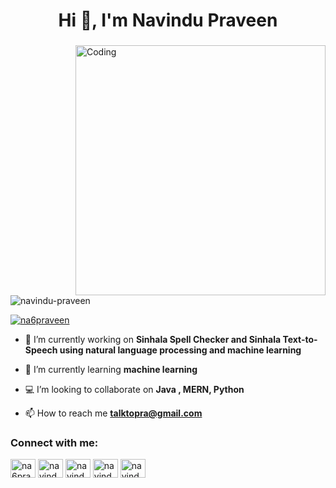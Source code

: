 <!-- ![MasterHead] -->
<h1 align="center">Hi 👋, I'm Navindu Praveen</h1>
<h3 align="center"> </h3>
<img align="right" alt="Coding" width="400" src="https://miro.medium.com/max/1360/1*zVnWJtyGOX_kUIDm6ccCfQ.gif"></img>
<p align="left"> <img src="https://komarev.com/ghpvc/?username=navindu-praveen&label=Profile%20views&color=0e75b6&style=flat" alt="navindu-praveen" /> </p>



<p align="left"> <a href="https://twitter.com/na6praveen" target="blank"><img src="https://img.shields.io/twitter/follow/na6praveen?logo=twitter&style=for-the-badge" alt="na6praveen" /></a> </p>

- 🔭 I’m currently working on **Sinhala Spell Checker and Sinhala Text-to-Speech using natural language processing and machine learning**

- 🌱 I’m currently learning **machine learning**

- 💻 I’m looking to collaborate on **Java , MERN, Python**

- 📫 How to reach me **talktopra@gmail.com**



<h3 align="left">Connect with me:</h3>

<p align="left">
<a href="https://twitter.com/na6praveen" target="blank"><img align="center" src="https://raw.githubusercontent.com/rahuldkjain/github-profile-readme-generator/master/src/images/icons/Social/twitter.svg" alt="na6praveen" height="30" width="40" /></a>
<a href="https://linkedin.com/in/navindupraveen" target="blank"><img align="center" src="https://raw.githubusercontent.com/rahuldkjain/github-profile-readme-generator/master/src/images/icons/Social/linked-in-alt.svg" alt="navindupraveen" height="30" width="40" /></a>
<a href="https://fb.com/navindupraveen" target="blank"><img align="center" src="https://raw.githubusercontent.com/rahuldkjain/github-profile-readme-generator/master/src/images/icons/Social/facebook.svg" alt="navindupraveen" height="30" width="40" /></a>
<a href="https://instagram.com/navindu_praveen" target="blank"><img align="center" src="https://raw.githubusercontent.com/rahuldkjain/github-profile-readme-generator/master/src/images/icons/Social/instagram.svg" alt="navindu_praveen" height="30" width="40" /></a>
<a href="https://www.youtube.com/c/navindupraveen" target="blank"><img align="center" src="https://raw.githubusercontent.com/rahuldkjain/github-profile-readme-generator/master/src/images/icons/Social/youtube.svg" alt="navindupraveen" height="30" width="40" /></a>
</p>
